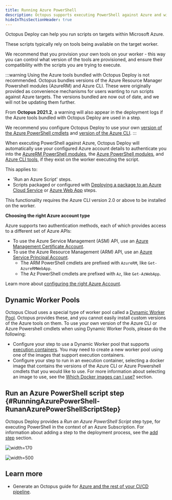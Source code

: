 ```yaml
---
title: Running Azure PowerShell
description: Octopus supports executing PowerShell against Azure and will automatically import the Azure PowerShell modules.
hideInThisSectionHeader: true
---
```


Octopus Deploy can help you run scripts on targets within Microsoft Azure.

These scripts typically rely on tools being available on the target worker.

We recommend that you provision your own tools on your worker - this way you can control what version of the tools are provisioned, and ensure their compatibility with the scripts you are trying to execute.

:::warning
Using the Azure tools bundled with Octopus Deploy is not recommended. Octopus bundles versions of the Azure Resource Manager Powershell modules (AzureRM) and Azure CLI. These were originally provided as convenience mechanisms for users wanting to run scripts against Azure targets. The versions bundled are now out of date, and we will not be updating them further.

From **Octopus 2021.2**, a warning will also appear in the deployment logs if the Azure tools bundled with Octopus Deploy are used in a step.

We recommend you configure Octopus Deploy to use your own [version of the Azure PowerShell cmdlets](configuring-the-version-of-the-azure-powershell-modules.md) and [version of the Azure CLI](configuring-the-version-of-the-azure-cli.md).
:::

When executing PowerShell against Azure, Octopus Deploy will automatically use your configured Azure account details to authenticate you into the [AzureRM PowerShell modules](https://docs.microsoft.com/powershell/azure/azurerm/overview), the [Azure PowerShell modules](https://docs.microsoft.com/powershell/azure/overview), and [Azure CLI tools](https://docs.microsoft.com/cli/azure/), if they exist on the worker executing the script.

This applies to:

- 'Run an Azure Script' steps.
- Scripts packaged or configured with [Deploying a package to an Azure Cloud Service](/docs/deployments/azure/cloud-services/index.md) or [Azure Web App](/docs/deployments/azure/deploying-a-package-to-an-azure-web-app/index.md) steps.

This functionality requires the Azure CLI version 2.0 or above to be installed on the worker.

**Choosing the right Azure account type**

Azure supports two authentication methods, each of which provides access to a different set of Azure APIs:

- To use the Azure Service Management (ASM) API, use an [Azure Management Certificate Account](/docs/infrastructure/accounts/azure/index.md#azure-management-certificate).
- To use the Azure Resource Management (ARM) API, use an [Azure Service Principal Account](/docs/infrastructure/accounts/azure/index.md#azure-service-principal).
  - The ARM PowerShell cmdlets are prefixed with `AzureRM`, like `Get-AzureRMWebApp`.
  - The Az PowerShell cmdlets are prefixed with `Az`, like `Get-AzWebApp`.

Learn more about [configuring the right Azure Account](/docs/infrastructure/accounts/azure/index.md).

## Dynamic Worker Pools

Octopus Cloud uses a special type of worker pool called a [Dynamic Worker Pool](/docs/infrastructure/workers/dynamic-worker-pools.md). Octopus provides these, and you cannot easily install custom versions of the Azure tools on them. To use your own version of the Azure CLI or Azure Powershell cmdlets when using Dynamic Worker Pools, please do the following:

- Configure your step to use a Dynamic Worker pool that supports [execution containers](/docs/projects/steps/execution-containers-for-workers/index.md). You may need to create a new worker pool using one of the images that support execution containers.
- Configure your step to run in an execution container, selecting a docker image that contains the versions of the Azure CLI or Azure Powershell cmdlets that you would like to use. For more information about selecting an image to use, see the [Which Docker images can I use?](/docs/projects/steps/execution-containers-for-workers/index.md#which-image) section.

## Run an Azure PowerShell script step {#RunningAzurePowerShell-RunanAzurePowerShellScriptStep}

Octopus Deploy provides a *Run an Azure PowerShell Script* step type, for executing PowerShell in the context of an Azure Subscription. For information about adding a step to the deployment process, see the [add step](/docs/projects/steps/index.md) section.

![](5865912.png "width=170")

![](azure-new-powershell-script-step.png "width=500")

## Learn more

- Generate an Octopus guide for [Azure and the rest of your CI/CD pipeline](https://octopus.com/docs/guides?destination=Azure%20websites).
